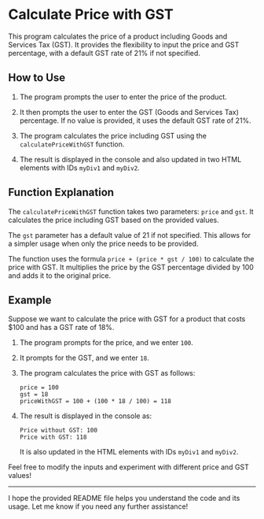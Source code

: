 # Calculate Price with GST

This program calculates the price of a product including Goods and Services Tax (GST). It provides the flexibility to input the price and GST percentage, with a default GST rate of 21% if not specified.

## How to Use

1. The program prompts the user to enter the price of the product.

2. It then prompts the user to enter the GST (Goods and Services Tax) percentage. If no value is provided, it uses the default GST rate of 21%.

3. The program calculates the price including GST using the `calculatePriceWithGST` function.

4. The result is displayed in the console and also updated in two HTML elements with IDs `myDiv1` and `myDiv2`.

## Function Explanation

The `calculatePriceWithGST` function takes two parameters: `price` and `gst`. It calculates the price including GST based on the provided values.

The `gst` parameter has a default value of 21 if not specified. This allows for a simpler usage when only the price needs to be provided.

The function uses the formula `price + (price * gst / 100)` to calculate the price with GST. It multiplies the price by the GST percentage divided by 100 and adds it to the original price.

## Example

Suppose we want to calculate the price with GST for a product that costs $100 and has a GST rate of 18%.

1. The program prompts for the price, and we enter `100`.

2. It prompts for the GST, and we enter `18`.

3. The program calculates the price with GST as follows:
   ```
   price = 100
   gst = 18
   priceWithGST = 100 + (100 * 18 / 100) = 118
   ```

4. The result is displayed in the console as:
   ```
   Price without GST: 100
   Price with GST: 118
   ```

   It is also updated in the HTML elements with IDs `myDiv1` and `myDiv2`.

Feel free to modify the inputs and experiment with different price and GST values!

--------------------

I hope the provided README file helps you understand the code and its usage. Let me know if you need any further assistance!

